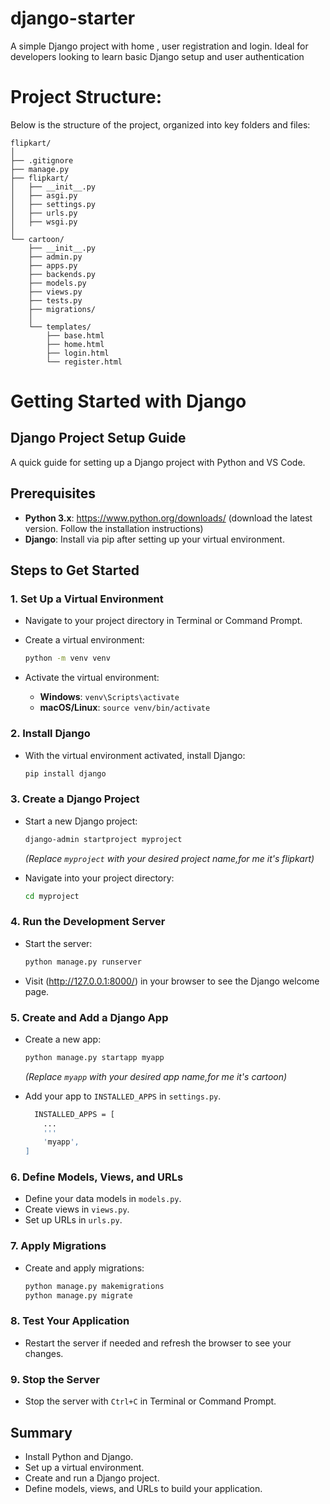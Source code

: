 # django-starter
A simple Django project with home , user registration and login. Ideal for developers looking to learn basic Django setup and user authentication


# Project Structure:
Below is the structure of the project, organized into key folders and files:

    
    flipkart/
    │
    ├── .gitignore           
    ├── manage.py             
    ├── flipkart/            
    │   ├── __init__.py
    │   ├── asgi.py
    │   ├── settings.py       
    │   ├── urls.py           
    │   ├── wsgi.py           
    │
    └── cartoon/              
        ├── __init__.py
        ├── admin.py         
        ├── apps.py          
        ├── backends.py      
        ├── models.py        
        ├── views.py          
        ├── tests.py          
        ├── migrations/        
        │
        └── templates/        
            ├── base.html
            ├── home.html
            ├── login.html
            └── register.html




# Getting Started with Django
## Django Project Setup Guide

A quick guide for setting up a Django project with Python and VS Code.

## Prerequisites

- **Python 3.x**: https://www.python.org/downloads/ (download the latest version. Follow the installation instructions)
- **Django**: Install via pip after setting up your virtual environment.

## Steps to Get Started

### 1. Set Up a Virtual Environment

- Navigate to your project directory in Terminal or Command Prompt.
- Create a virtual environment:

  ```bash
  python -m venv venv
  ```

- Activate the virtual environment:

  - **Windows**: `venv\Scripts\activate`
  - **macOS/Linux**: `source venv/bin/activate`

### 2. Install Django

- With the virtual environment activated, install Django:

  ```bash
  pip install django
  ```

### 3. Create a Django Project

- Start a new Django project:

  ```bash
  django-admin startproject myproject
  ```

  *(Replace `myproject` with your desired project name,for me it's flipkart)*

- Navigate into your project directory:

  ```bash
  cd myproject
  ```

### 4. Run the Development Server

- Start the server:

  ```bash
  python manage.py runserver
  ```

- Visit (http://127.0.0.1:8000/) in your browser to see the Django welcome page.

### 5. Create and Add a Django App

- Create a new app:

  ```bash
  python manage.py startapp myapp
  ```

  *(Replace `myapp` with your desired app name,for me it's cartoon)*

- Add your app to `INSTALLED_APPS` in `settings.py`.
   ```bash
     INSTALLED_APPS = [
       ...
       '''
       'myapp',   
   ]
   ```
### 6. Define Models, Views, and URLs

- Define your data models in `models.py`.
- Create views in `views.py`.
- Set up URLs in `urls.py`.

### 7. Apply Migrations

- Create and apply migrations:

  ```bash
  python manage.py makemigrations
  python manage.py migrate
  ```

### 8. Test Your Application

- Restart the server if needed and refresh the browser to see your changes.

### 9. Stop the Server

- Stop the server with `Ctrl+C` in Terminal or Command Prompt.

## Summary

- Install Python and Django.
- Set up a virtual environment.
- Create and run a Django project.
- Define models, views, and URLs to build your application.
